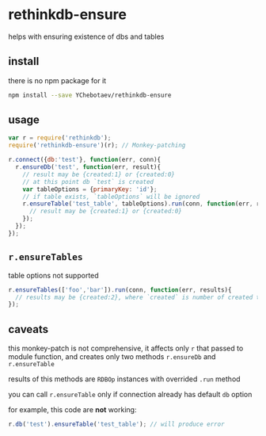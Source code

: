 rethinkdb-ensure
================

helps with ensuring existence of dbs and tables

install
-------

there is no npm package for it

```bash
npm install --save YChebotaev/rethinkdb-ensure
```

usage
-----

```javascript
var r = require('rethinkdb');
require('rethinkdb-ensure')(r); // Monkey-patching

r.connect({db:'test'}, function(err, conn){
  r.ensureDb('test', function(err, result){
    // result may be {created:1} or {created:0}
    // at this point db `test` is created
    var tableOptions = {primaryKey: 'id'};
    // if table exists, `tableOptions` will be ignored
    r.ensureTable('test_table', tableOptions).run(conn, function(err, result){
      // result may be {created:1} or {created:0}
    });
  });
});

```

`r.ensureTables`
--------------

table options not supported

```javascript
r.ensureTables(['foo','bar']).run(conn, function(err, results){
  // results may be {created:2}, where `created` is number of created tables
});
```

caveats
-------

this monkey-patch is not comprehensive, it affects only `r` that passed to module function, and creates only two methods `r.ensureDb` and `r.ensureTable`

results of this methods are `RDBOp` instances with overrided `.run` method

you can call `r.ensureTable` only if connection already has default `db` option

for example, this code are **not** working:

```javascript
r.db('test').ensureTable('test_table'); // will produce error
```
